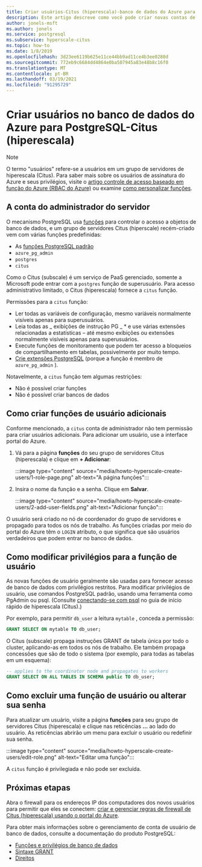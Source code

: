 ```yaml
---
title: Criar usuários-Citus (hiperescala)-banco de dados do Azure para PostgreSQL
description: Este artigo descreve como você pode criar novas contas de usuário para interagir com um banco de dados do Azure para PostgreSQL-Citus (hiperescala).
author: jonels-msft
ms.author: jonels
ms.service: postgresql
ms.subservice: hyperscale-citus
ms.topic: how-to
ms.date: 1/8/2019
ms.openlocfilehash: 3d23ee6119b625e11ce44bb9ad11ce4b3ee0280d
ms.sourcegitcommit: 772eb9c6684dd4864e0ba507945a83e48b8c16f0
ms.translationtype: MT
ms.contentlocale: pt-BR
ms.lasthandoff: 03/19/2021
ms.locfileid: "91295729"
---
```

# <a name="create-users-in-azure-database-for-postgresql---hyperscale-citus"></a>Criar usuários no banco de dados do Azure para PostgreSQL-Citus (hiperescala)

> [!NOTE]
> O termo "usuários" refere-se a usuários em um grupo de servidores de hiperescala (Citus). Para saber mais sobre os usuários de assinatura do Azure e seus privilégios, visite o [artigo controle de acesso baseado em função do Azure (RBAC do Azure)](../role-based-access-control/built-in-roles.md) ou examine [como personalizar funções](../role-based-access-control/custom-roles.md).

## <a name="the-server-admin-account"></a>A conta do administrador do servidor

O mecanismo PostgreSQL usa [funções](https://www.postgresql.org/docs/current/sql-createrole.html) para controlar o acesso a objetos de banco de dados, e um grupo de servidores Citus (hiperscale) recém-criado vem com várias funções predefinidas:

* As [funções PostgreSQL padrão](https://www.postgresql.org/docs/current/default-roles.html)
* `azure_pg_admin`
* `postgres`
* `citus`

Como o Citus (subscale) é um serviço de PaaS gerenciado, somente a Microsoft pode entrar com a `postgres` função de superusuário. Para acesso administrativo limitado, o Citus (hiperescala) fornece a `citus` função.

Permissões para a `citus` função:

* Ler todas as variáveis de configuração, mesmo variáveis normalmente visíveis apenas para superusuários.
* Leia todas as \_ exibições de instrução PG \_ \* e use várias extensões relacionadas a estatísticas – até mesmo exibições ou extensões normalmente visíveis apenas para superusuários.
* Execute funções de monitoramento que podem ter acesso a bloqueios de compartilhamento em tabelas, possivelmente por muito tempo.
* [Crie extensões PostgreSQL](concepts-hyperscale-extensions.md) (porque a função é membro de `azure_pg_admin` ).

Notavelmente, a `citus` função tem algumas restrições:

* Não é possível criar funções
* Não é possível criar bancos de dados

## <a name="how-to-create-additional-user-roles"></a>Como criar funções de usuário adicionais

Conforme mencionado, a `citus` conta de administrador não tem permissão para criar usuários adicionais. Para adicionar um usuário, use a interface portal do Azure.

1. Vá para a página **funções** do seu grupo de servidores Citus (hiperescala) e clique em **+ Adicionar**:

   :::image type="content" source="media/howto-hyperscale-create-users/1-role-page.png" alt-text="A página funções":::

2. Insira o nome da função e a senha. Clique em **Salvar**.

   :::image type="content" source="media/howto-hyperscale-create-users/2-add-user-fields.png" alt-text="Adicionar função":::

O usuário será criado no nó de coordenador do grupo de servidores e propagado para todos os nós de trabalho. As funções criadas por meio do portal do Azure têm o `LOGIN` atributo, o que significa que são usuários verdadeiros que podem entrar no banco de dados.

## <a name="how-to-modify-privileges-for-user-role"></a>Como modificar privilégios para a função de usuário

As novas funções de usuário geralmente são usadas para fornecer acesso de banco de dados com privilégios restritos. Para modificar privilégios de usuário, use comandos PostgreSQL padrão, usando uma ferramenta como PgAdmin ou psql. (Consulte [conectando-se com psql](quickstart-create-hyperscale-portal.md#connect-to-the-database-using-psql) no guia de início rápido de hiperescala (Citus).)

Por exemplo, para permitir `db_user` a leitura `mytable` , conceda a permissão:

```sql
GRANT SELECT ON mytable TO db_user;
```

O Citus (subscale) propaga instruções GRANT de tabela única por todo o cluster, aplicando-as em todos os nós de trabalho. Ele também propaga concessões que são de todo o sistema (por exemplo, para todas as tabelas em um esquema):

```sql
-- applies to the coordinator node and propagates to workers
GRANT SELECT ON ALL TABLES IN SCHEMA public TO db_user;
```

## <a name="how-to-delete-a-user-role-or-change-their-password"></a>Como excluir uma função de usuário ou alterar sua senha

Para atualizar um usuário, visite a página **funções** para seu grupo de servidores Citus (hiperescala) e clique nas reticências **...** ao lado do usuário. As reticências abrirão um menu para excluir o usuário ou redefinir sua senha.

   :::image type="content" source="media/howto-hyperscale-create-users/edit-role.png" alt-text="Editar uma função":::

A `citus` função é privilegiada e não pode ser excluída.

## <a name="next-steps"></a>Próximas etapas

Abra o firewall para os endereços IP dos computadores dos novos usuários para permitir que eles se conectem: [criar e gerenciar regras de firewall de Citus (hiperescala) usando o portal do Azure](howto-hyperscale-manage-firewall-using-portal.md).

Para obter mais informações sobre o gerenciamento de conta de usuário de banco de dados, consulte a documentação do produto PostgreSQL:

* [Funções e privilégios de banco de dados](https://www.postgresql.org/docs/current/static/user-manag.html)
* [Sintaxe GRANT](https://www.postgresql.org/docs/current/static/sql-grant.html)
* [Direitos](https://www.postgresql.org/docs/current/static/ddl-priv.html)
